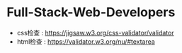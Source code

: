 # Full-Stack-Web-Developers

- css检查 : https://jigsaw.w3.org/css-validator/validator
- html检查 : https://validator.w3.org/nu/#textarea

